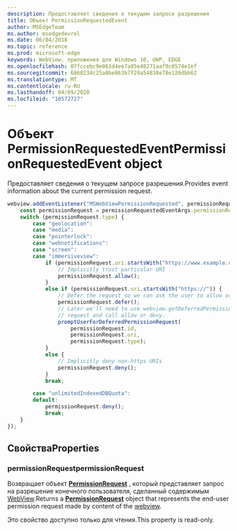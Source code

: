 ```yaml
---
description: Предоставляет сведения о текущем запросе разрешения
title: Объект PermissionRequestedEvent
author: MSEdgeTeam
ms.author: msedgedevrel
ms.date: 06/04/2018
ms.topic: reference
ms.prod: microsoft-edge
keywords: WebView, приложения для Windows 10, UWP, EDGE
ms.openlocfilehash: 07fccebc9e061d4ee7a85e48271aaf9c0574e1ef
ms.sourcegitcommit: 6860234c25a8be863b7f29a54838e78e120dbb62
ms.translationtype: MT
ms.contentlocale: ru-RU
ms.lasthandoff: 04/09/2020
ms.locfileid: "10572727"
---
```

# <span data-ttu-id="8f689-104">Объект PermissionRequestedEvent</span><span class="sxs-lookup"><span data-stu-id="8f689-104">PermissionRequestedEvent object</span></span>

<span data-ttu-id="8f689-105">Предоставляет сведения о текущем запросе разрешения.</span><span class="sxs-lookup"><span data-stu-id="8f689-105">Provides event information about the current permission request.</span></span>

```js
webview.addEventListener("MSWebViewPermissionRequested", permissionRequestedEventArgs => {
    const permissionRequest = permissionRequestedEventArgs.permissionRequest;
    switch (permissionRequest.type) {
        case "geolocation":
        case "media":
        case "pointerlock":
        case "webnotifications":
        case "screen":
        case "immersiveview":
            if (permissionRequest.uri.startsWith("https://www.example.com/")) {
                // Implicitly trust particular URI
                permissionRequest.allow();
            }
            else if (permissionRequest.uri.startsWith("https://")) {
                // Defer the request so we can ask the user to allow or deny the request
                permissionRequest.defer();
                // Later we'll need to use webview.getDeferredPermissionRequestById for this
                // request and call allow or deny.
                promptUserForDeferredPermissionRequest(
                    permissionRequest.id,
                    permissionRequest.uri,
                    permissionRequest.type);
            }
            else {
                // Implicitly deny non-https URIs
                permissionRequest.deny();
            }
            break;

        case "unlimitedIndexedDBQuota":
        default:
            permissionRequest.deny();
            break;
    }
});
```

## <span data-ttu-id="8f689-106">Свойства</span><span class="sxs-lookup"><span data-stu-id="8f689-106">Properties</span></span>

### <span data-ttu-id="8f689-107">permissionRequest</span><span class="sxs-lookup"><span data-stu-id="8f689-107">permissionRequest</span></span>

<span data-ttu-id="8f689-108">Возвращает объект **[PermissionRequest](permissionrequest.md)** , который представляет запрос на разрешение конечного пользователя, сделанный содержимым [WebView](../webview.md).</span><span class="sxs-lookup"><span data-stu-id="8f689-108">Returns a **[PermissionRequest](permissionrequest.md)** object that represents the end-user permission request made by content of the [webview](../webview.md).</span></span>

<span data-ttu-id="8f689-109">Это свойство доступно только для чтения.</span><span class="sxs-lookup"><span data-stu-id="8f689-109">This property is read-only.</span></span>
